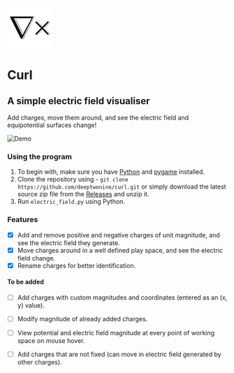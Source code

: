 ![Curl](https://raw.githubusercontent.com/deeptwonine/curl/refs/heads/main/images/icon.png)
# Curl
## A simple electric field visualiser

Add charges, move them around, and see the electric field and equipotential surfaces change!

![Demo](https://raw.githubusercontent.com/deeptwonine/curl/refs/heads/main/images/demo.gif)



### Using the program
1. To begin with, make sure you have [Python](https://www.python.org/downloads/) and [pygame](http://www.pygame.org/downloads.shtml) installed.
2. Clone the repository using -
   ```git clone https://github.com/deeptwonine/curl.git```
   or simply download the latest source zip file from the [Releases](https://github.com/deeptwonine/curl/releases) and unzip it.
3. Run `electric_field.py` using Python.

### Features
- [X] Add and remove positive and negative charges of unit magnitude, and see the electric field they generate.
- [x] Move charges around in a well defined play space, and see the electric field change.
- [X] Rename charges for better identification.
#### To be added 
- [ ] Add charges with custom magnitudes and coordinates (entered as an (x, y) value).
- [ ] Modify magnitude of already added charges.
- [ ] View potential and electric field magnitude at every point of working space on mouse hover.
- [ ] Add charges that are not fixed (can move in electric field generated by other charges).

